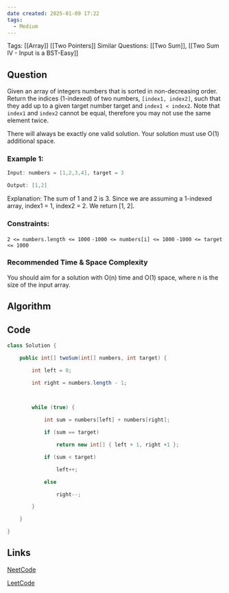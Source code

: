 ```yaml
---
date created: 2025-01-09 17:22
tags:
  - Medium
---
```

Tags: [[Array]] [[Two Pointers]]
Similar Questions: [[Two Sum]], [[Two Sum IV - Input is a BST-Easy]]
## Question

Given an array of integers numbers that is sorted in non-decreasing order.
Return the indices (1-indexed) of two numbers, `[index1, index2]`, such that they add up to a given target number target and `index1 < index2`. Note that `index1` and `index2` cannot be equal, therefore you may not use the same element twice.

There will always be exactly one valid solution.
Your solution must use O(1) additional space.

### Example 1:

```java
Input: numbers = [1,2,3,4], target = 3

Output: [1,2]
```

Explanation: The sum of 1 and 2 is 3. Since we are assuming a 1-indexed array, index1 = 1, index2 = 2. We return [1, 2].
### Constraints:
`2 <= numbers.length <= 1000`
`-1000 <= numbers[i] <= 1000`
`-1000 <= target <= 1000`

### Recommended Time & Space Complexity

You should aim for a solution with O(n) time and O(1) space, where n is the size of the input array.

## Algorithm





## Code

```java 
class Solution {

    public int[] twoSum(int[] numbers, int target) {

        int left = 0;

        int right = numbers.length - 1;

  

        while (true) {

            int sum = numbers[left] + numbers[right];

            if (sum == target)

                return new int[] { left + 1, right +1 };

            if (sum < target)

                left++;

            else

                right--;

        }

    }

}
```

## Links

[NeetCode](https://neetcode.io/problems/two-integer-sum-ii)

[LeetCode](https://leetcode.com/problems/two-integer-sum-ii)
